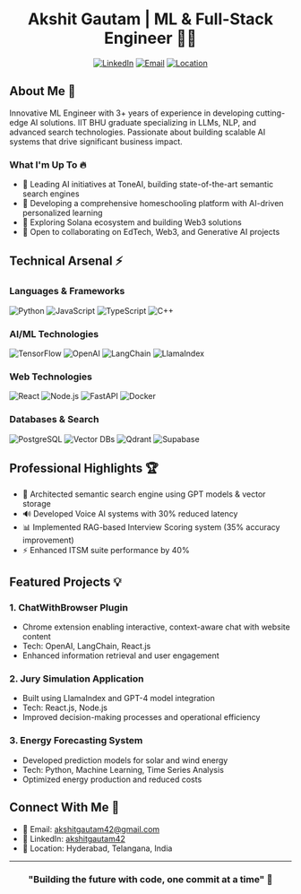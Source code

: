 <div align="center">
  
# Akshit Gautam | ML & Full-Stack Engineer 👨‍💻

[![LinkedIn](https://img.shields.io/badge/LinkedIn-Connect-0077B5?style=for-the-badge&logo=linkedin)](https://www.linkedin.com/in/akshitgautam42)
[![Email](https://img.shields.io/badge/Email-Contact-D14836?style=for-the-badge&logo=gmail)](mailto:akshitgautam42@gmail.com)
[![Location](https://img.shields.io/badge/Location-Hyderabad,_India-4285F4?style=for-the-badge&logo=google-maps)](https://www.google.com/maps/place/Hyderabad)

</div>

## About Me 🚀
Innovative ML Engineer with 3+ years of experience in developing cutting-edge AI solutions. IIT BHU graduate specializing in LLMs, NLP, and advanced search technologies. Passionate about building scalable AI systems that drive significant business impact.

### What I'm Up To 🔥
- 🔭 Leading AI initiatives at ToneAI, building state-of-the-art semantic search engines
- 🌱 Developing a comprehensive homeschooling platform with AI-driven personalized learning
- 🎯 Exploring Solana ecosystem and building Web3 solutions
- 🤝 Open to collaborating on EdTech, Web3, and Generative AI projects

## Technical Arsenal ⚡

### Languages & Frameworks
![Python](https://img.shields.io/badge/Python-Expert-3776AB?style=flat-square&logo=python)
![JavaScript](https://img.shields.io/badge/JavaScript-Advanced-F7DF1E?style=flat-square&logo=javascript)
![TypeScript](https://img.shields.io/badge/TypeScript-Advanced-3178C6?style=flat-square&logo=typescript)
![C++](https://img.shields.io/badge/C++-Intermediate-00599C?style=flat-square&logo=cplusplus)

### AI/ML Technologies
![TensorFlow](https://img.shields.io/badge/TensorFlow-Expert-FF6F00?style=flat-square&logo=tensorflow)
![OpenAI](https://img.shields.io/badge/OpenAI_APIs-Expert-412991?style=flat-square&logo=openai)
![LangChain](https://img.shields.io/badge/LangChain-Advanced-121212?style=flat-square)
![LlamaIndex](https://img.shields.io/badge/LlamaIndex-Advanced-FF4B4B?style=flat-square)

### Web Technologies
![React](https://img.shields.io/badge/React.js-Expert-61DAFB?style=flat-square&logo=react)
![Node.js](https://img.shields.io/badge/Node.js-Expert-339933?style=flat-square&logo=node.js)
![FastAPI](https://img.shields.io/badge/FastAPI-Advanced-009688?style=flat-square&logo=fastapi)
![Docker](https://img.shields.io/badge/Docker-Advanced-2496ED?style=flat-square&logo=docker)

### Databases & Search
![PostgreSQL](https://img.shields.io/badge/PostgreSQL-Advanced-4169E1?style=flat-square&logo=postgresql)
![Vector DBs](https://img.shields.io/badge/Vector_Databases-Expert-FF4B4B?style=flat-square)
![Qdrant](https://img.shields.io/badge/Qdrant-Advanced-FF4B4B?style=flat-square)
![Supabase](https://img.shields.io/badge/Supabase-Advanced-3ECF8E?style=flat-square&logo=supabase)

## Professional Highlights 🏆

- 🎯 Architected semantic search engine using GPT models & vector storage
- 🔊 Developed Voice AI systems with 30% reduced latency
- 📊 Implemented RAG-based Interview Scoring system (35% accuracy improvement)
- ⚡ Enhanced ITSM suite performance by 40%

## Featured Projects 💡

### 1. ChatWithBrowser Plugin
- Chrome extension enabling interactive, context-aware chat with website content
- Tech: OpenAI, LangChain, React.js
- Enhanced information retrieval and user engagement

### 2. Jury Simulation Application
- Built using LlamaIndex and GPT-4 model integration
- Tech: React.js, Node.js
- Improved decision-making processes and operational efficiency

### 3. Energy Forecasting System
- Developed prediction models for solar and wind energy
- Tech: Python, Machine Learning, Time Series Analysis
- Optimized energy production and reduced costs

## Connect With Me 🤝
- 📧 Email: akshitgautam42@gmail.com
- 💼 LinkedIn: [akshitgautam42](https://www.linkedin.com/in/akshitgautam42)
- 📍 Location: Hyderabad, Telangana, India

---
<div align="center">
  
### "Building the future with code, one commit at a time" 🚀

</div>

